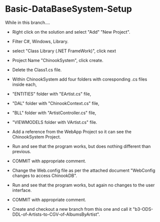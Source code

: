 # Basic-DataBaseSystem-Setup
While in this branch....
- Right click on the solution and select "Add" "New Project".
- Filter C#, Windows, Library.
- select "Class Library (.NET FrameWork)", click next
- Project Name "ChinookSystem", click create.
- Delete the Class1.cs file.
- Within ChinookSystem add four folders with coresponding .cs files inside each, 
- "ENTITIES" folder with "EArtist.cs" file, 
- "DAL" folder with "ChinookContext.cs" file, 
- "BLL" folder with "ArtistController.cs" file,
- "VIEWMODELS folder with VArtist.cs" file.
- Add a reference from the WebApp Project so it can see the ChinookSystem Project.
- Run and see that the program works, but does nothing different than previous.
- COMMIT with appropriate comment.

- Change the Web.config file as per the attached document "WebConfig changes to access ChinookDB".
- Run and see that the program works, but again no changes to the user interface.
- COMMIT with appropriate comment.

- Create and checkout a new branch from this one and call it "b3-ODS-DDL-of-Artists-to-CGV-of-AlbumsByArtist".
